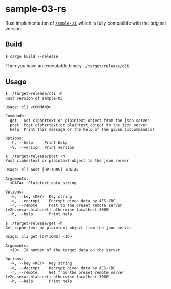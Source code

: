 # sample-03-rs

Rust implementation of [`sample-03`](../sample-03/), which is fully compatible with the original version.

## Build

```shell:
$ cargo build --release
```

Then you have an executable binary `./target/release/cli`.

## Usage

```shell:
$ ./target/release/cli -h
Rust version of sample-03

Usage: cli <COMMAND>

Commands:
  get   Get ciphertext or plaintext object from the json server
  post  Post ciphertext or plaintext object to the json server
  help  Print this message or the help of the given subcommand(s)

Options:
  -h, --help     Print help
  -V, --version  Print version
```

```shell:
$ ./target/release/post -h
Post ciphertext or plaintext object to the json server

Usage: cli post [OPTIONS] <DATA>

Arguments:
  <DATA>  Plaintext data string

Options:
  -k, --key <KEY>  Key string
  -e, --encrypt    Encrypt given data by AES-CBC
  -r, --remote     Post to the preset remote server (e2e.secarchlab.net) otherwise localhost:3000
  -h, --help       Print help
```

```shell:
$ ./target/release/get -h
Get ciphertext or plaintext object from the json server

Usage: cli get [OPTIONS] <ID>

Arguments:
  <ID>  Id number of the target data on the server

Options:
  -k, --key <KEY>  Key string
  -d, --decrypt    Decrypt given data by AES-CBC
  -r, --remote     Get from the preset remote server (e2e.secarchlab.net) otherwise localhost:3000
  -h, --help       Print help
```
